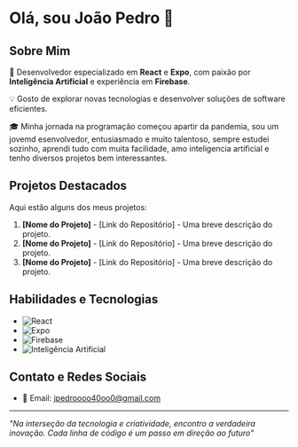 # Olá, sou João Pedro 👋

## Sobre Mim
🚀 Desenvolvedor especializado em **React** e **Expo**, com paixão por **Inteligência Artificial** e experiência em **Firebase**.

💡 Gosto de explorar novas tecnologias e desenvolver soluções de software eficientes.

🎓 Minha jornada na programação começou apartir da pandemia, sou um jovemd esenvolvedor, entusiasmado e muito talentoso, sempre estudei sozinho, aprendi tudo com muita facilidade, amo inteligencia artificial e tenho diversos projetos bem interessantes.

## Projetos Destacados
Aqui estão alguns dos meus projetos:

1. **[Nome do Projeto]** - [Link do Repositório] - Uma breve descrição do projeto.
2. **[Nome do Projeto]** - [Link do Repositório] - Uma breve descrição do projeto.
3. **[Nome do Projeto]** - [Link do Repositório] - Uma breve descrição do projeto.

## Habilidades e Tecnologias
- ![React](https://img.shields.io/badge/react-%2320232a.svg?style=for-the-badge&logo=react&logoColor=%2361DAFB)
- ![Expo](https://img.shields.io/badge/expo-1C1E24?style=for-the-badge&logo=expo&logoColor=#D04A37)
- ![Firebase](https://img.shields.io/badge/Firebase-039BE5?style=for-the-badge&logo=Firebase&logoColor=white)
- ![Inteligência Artificial](link-para-icone-ia)

## Contato e Redes Sociais
- 📧 Email: [jpedroooo40oo0@gmail.com](mailto:jpedroooo40oo0@gmail.com)


---

*"Na interseção da tecnologia e criatividade, encontro a verdadeira inovação. Cada linha de código é um passo em direção ao futuro"*
